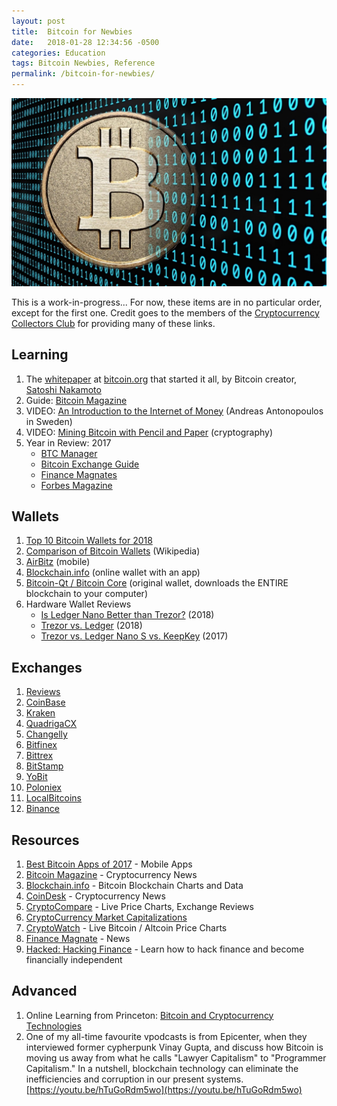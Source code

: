```yaml
---
layout: post
title:  Bitcoin for Newbies
date:   2018-01-28 12:34:56 -0500
categories: Education
tags: Bitcoin Newbies, Reference
permalink: /bitcoin-for-newbies/
---
```


![IMAGE](/images/Bitcoin01.jpg)

This is a work-in-progress...  For now, these items are in no particular order, except for the first one.  Credit goes to the members of the [Cryptocurrency Collectors Club](https://www.facebook.com/groups/cryptocurrencycollectorsclub) for providing many of these links.

## Learning
1. The [whitepaper](https://bitcoin.org/en/bitcoin-paper) at [bitcoin.org](http://bitcoin.org) that started it all, by Bitcoin creator, [Satoshi Nakamoto](https://en.wikipedia.org/wiki/Satoshi_Nakamoto)
2. Guide: [Bitcoin Magazine](https://bitcoinmagazine.com/guides)
3. VIDEO: [An Introduction to the Internet of Money](https://youtu.be/rc744Z9IjhY) (Andreas Antonopoulos in Sweden)
4. VIDEO: [Mining Bitcoin with Pencil and Paper](https://youtu.be/y3dqhixzGVo) (cryptography)
5. Year in Review: 2017
    - [BTC Manager](https://btcmanager.com/bitcoins-thick-skin-year-review)
    - [Bitcoin Exchange Guide](https://bitcoinexchangeguide.com/bitcoin-cryptocurrency-2017-review)
    - [Finance Magnates](https://www.financemagnates.com/cryptocurrency/news/cryptocurrencynewsbitcoin-and-icos-in-2017-a-year-in-review)
    - [Forbes Magazine](https://www.forbes.com/sites/outofasia/2017/10/25/bitcoins-ipo-moment-has-arrived)

## Wallets
1. [Top 10 Bitcoin Wallets for 2018](https://www.cryptocurrency365.com/guides/top-10-best-bitcoin-wallets-for-2018)
2. [Comparison of Bitcoin Wallets](https://en.wikipedia.org/wiki/Comparison_of_bitcoin_wallets) (Wikipedia)
3. [AirBitz](https://airbitz.co/bitcoin-wallet) (mobile)
4. [Blockchain.info](https://blockchain.info/wallet) (online wallet with an app)
5. [Bitcoin-Qt / Bitcoin Core](https://bitcoincore.org/en/releases) (original wallet, downloads the ENTIRE blockchain to your computer)
6. Hardware Wallet Reviews
    - [Is Ledger Nano Better than Trezor?](https://99bitcoins.com/ledger-nano-s-review-bitcoin-wallet-better-than-trezor)  (2018)
    - [Trezor vs. Ledger](https://www.bitcoinnoobs.com/store/compare/trezor-vs-ledger) (2018)
    - [Trezor vs. Ledger Nano S vs. KeepKey](https://www.buybitcoinworldwide.com/trezor-keepkey-ledger) (2017)

## Exchanges
1. [Reviews](https://www.cryptocompare.com/exchanges/#/overview)
2. [CoinBase](https://www.coinbase.com/join/5537c58d4579576411000174)
3. [Kraken](http://kraken.com)
4. [QuadrigaCX](https://www.quadrigacx.com/?ref=ek8ee8wbdpksyr94jn81b85j)
5. [Changelly](https://changelly.com/?ref_id=0e93c2830b3b)
6. [Bitfinex](https://www.bitfinex.com)
7. [Bittrex](http://bittrex.com/)
8. [BitStamp](http://bitstamp.com)
9. [YoBit](http://yobit.net)
10. [Poloniex](http://poloniex.com)
11. [LocalBitcoins](https://localbitcoins.com)
12. [Binance](https://www.binance.com) 

## Resources
1. [Best Bitcoin Apps of 2017](https://coindoo.com/best-bitcoin-apps-of-2017/) - Mobile Apps
2. [Bitcoin Magazine](https://bitcoinmagazine.com) - Cryptocurrency News
3. [Blockchain.info](https://blockchain.info) - Bitcoin Blockchain Charts and Data
4. [CoinDesk](http://coinde.sk) - Cryptocurrency News
5. [CryptoCompare](https://cryptocompare.com/coins/#/usd) - Live Price Charts, Exchange Reviews
6. [CryptoCurrency Market Capitalizations](https://coinmarketcap.com/all/views/all) 
7. [CryptoWatch](https://cryptowat.ch) - Live Bitcoin / Altcoin Price Charts
8. [Finance Magnate](https://www.financemagnates.com) - News
9. [Hacked: Hacking Finance](https://hacked.com) - Learn how to hack finance and become financially independent 

## Advanced
1. Online Learning from Princeton: [Bitcoin and Cryptocurrency Technologies](https://www.coursera.org/learn/cryptocurrency)
2. One of my all-time favourite vpodcasts is from Epicenter, when they interviewed former cypherpunk Vinay Gupta, and discuss how Bitcoin is moving us away from what he calls "Lawyer Capitalism" to "Programmer Capitalism." In a nutshell, blockchain technology can eliminate the inefficiencies and corruption in our present systems. [https://youtu.be/hTuGoRdm5wo](https://youtu.be/hTuGoRdm5wo)
